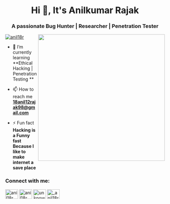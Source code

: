 <h1 align="center">Hi 👋, It's Anilkumar Rajak</h1>
<h3 align="center">A passionate Bug Hunter | Researcher | Penetration Tester</h3>
<img align="right" width="400px" src="https://media.tenor.com/j1361C75IdkAAAAd/hacker.gif" />
<p align="left"> <a href="https://twitter.com/anil18r" target="blank"><img src="https://img.shields.io/twitter/follow/anil18r?logo=twitter&style=for-the-badge" alt="anil18r" /></a> </p>

- 🌱 I’m currently learning **Ethical Hacking | Penetration Testing **

- 📫 How to reach me **18anil12rajak98@gmail.com**

- ⚡ Fun fact **Hacking is a Funny fast Because I like to make internet a save place**

<h3 align="left">Connect with me:</h3>
<p align="left">
<a href="https://twitter.com/anil18r" target="blank"><img align="center" src="https://raw.githubusercontent.com/rahuldkjain/github-profile-readme-generator/master/src/images/icons/Social/twitter.svg" alt="anil18r" height="30" width="40" /></a>
  <a href="https://bugcrowd.com/anil18r" target="blank"><img align="center" src="https://logos.bugcrowdusercontent.com/logos/ef74/d1fa/62a5b64c/3809e0af42850a579f02c3434743e3ca_bugcrowd__1_.png" alt="anil18r" height="30" width="40" /></a>
   <a href="https://hackerone.com/m1s0?type=user" target="blank"><img align="center" src="https://static-00.iconduck.com/assets.00/hackerone-icon-512x512-s11oc51r.png" alt="unknownmnz" height="30" width="40" /></a>
    <a href="https://www.instagram.com/_anilrajak_/" target="blank"><img align="center" src="https://cdn-icons-png.flaticon.com/512/87/87390.png" alt="_anil18r_" height="30" width="40" /></a>
</p>
